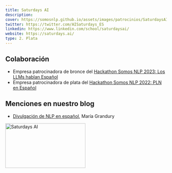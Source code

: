```yaml
---
title: Saturdays AI
description:
cover: https://somosnlp.github.io/assets/images/patrocinios/SaturdaysAI.png
twitter: https://twitter.com/AISaturdays_ES
linkedin: https://www.linkedin.com/school/saturdaysai/
website: https://saturdays.ai/
type: 2. Plata
---
```


## Colaboración

- Empresa patrocinadora de bronce del [Hackathon Somos NLP 2023: Los LLMs hablan Español](https://somosnlp.org/blog/hackathon-2023)
- Empresa patrocinadora de plata del [Hackathon Somos NLP 2022: PLN en Español](https://somosnlp.org/blog/hackathon-2022)

## Menciones en nuestro blog

- [Divulgación de NLP en español](https://somosnlp.org/blog/divulgacion-nlp-es), María Grandury

<div class="flex justify-center">
    <img alt="Saturdays AI" width="250" height="140" 
    src="https://somosnlp.github.io/assets/images/patrocinios/SaturdaysAI.png" />
</div>
